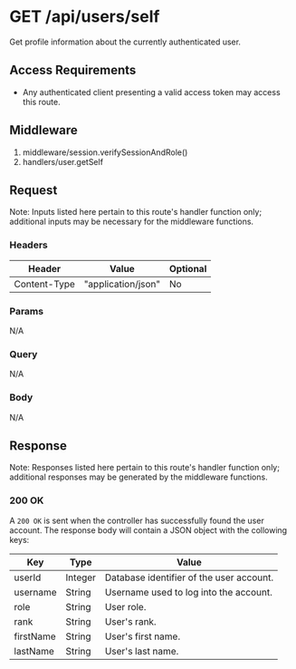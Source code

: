 # GET /api/users/self

Get profile information about the currently authenticated user.

## Access Requirements

- Any authenticated client presenting a valid access token may access this route.

## Middleware

1. middleware/session.verifySessionAndRole()
2. handlers/user.getSelf

## Request

Note: Inputs listed here pertain to this route's handler function only; additional inputs may be necessary for the middleware functions.

### Headers

|Header|Value|Optional|
|-|-|-|
|Content-Type|"application/json"|No|

### Params

N/A

### Query

N/A

### Body

N/A

## Response

Note: Responses listed here pertain to this route's handler function only; additional responses may be generated by the middleware functions.

### 200 OK

A `200 OK` is sent when the controller has successfully found the user account.  The response body will contain a JSON object with the collowing keys:

|Key|Type|Value|
|-|-|-|
|userId|Integer|Database identifier of the user account.|
|username|String|Username used to log into the account.|
|role|String|User role.|
|rank|String|User's rank.|
|firstName|String|User's first name.|
|lastName|String|User's last name.|
